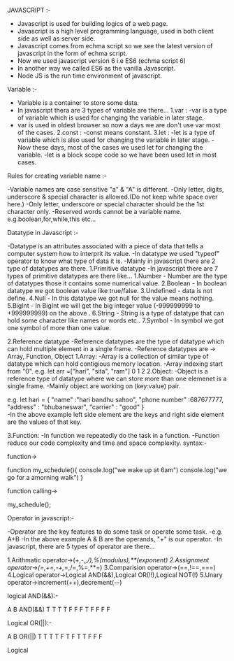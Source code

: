JAVASCRIPT :-

- Javascript is used for building logics of a web page.
- Javascript is a high level programming language, used in both client side as well as server side.
- Javascript comes from echma script so we see the latest version of javascript in the form of echma script.
- Now we used javascript version 6 i.e ES6 (echma script 6)
- In another way we called ES6 as the vanilla Javascript.
- Node JS is the run time environment of javascript.

Variable :-

- Variable is a container to store some data.
- In javascript thera are 3 types of variable are there...
1.var :
-var is a type of variable which is used for changing the variable in later stage.
- var is used in oldest browser so now a days we are don't use var most of the cases.
2.const :
-const means constant.
3.let :
-let is a type of variable which is also used for changing the variable in later stage.
-Now these days, most of the cases we used let for changing the variable.
-let is a block scope code so we have been used let in most cases.

Rules for creating variable name :-

-Variable names are case sensitive "a" & "A" is different.
-Only letter, digits, underscore & special character is allowed.(Do not keep white space over here.)
-Only letter, underscore or special character should be the 1st character only.
-Reserved words cannot be a variable name.
e.g.boolean,for,while,this etc...

Datatype in Javascript :-

-Datatype is an attributes associated with a piece of data that tells a computer system how to interprit its value.
-In datatype we used "typeof" operator to know what type of data it is.
-Mainly in javascript there are 2 type of datatypes are there.
1.Primitive datatype
-In javascript there are 7 types of primitive datatypes are there like...
1.Number - Number are the type of datatypes those it contains some numerical value.
2.Boolean - In boolean datatype we got boolean value like true/false.
3.Undefined - data is not define.
4.Null - In this datatype we got null for the value means nothing.
5.BigInt - In BigInt we will get the big integer value (-999999999 to +999999999) on the above .
6.String - String is a type of datatype that can hold some character like names or words etc..
7.Symbol - In symbol we got one symbol of more than one value.

2.Reference datatype
-Reference datatypes are the type of datatype which can hold multiple element in a single frame.
-Reference datatypes are -> Array, Function, Object
1.Array:
-Array is a collection of similar type of datatype which can hold contigious memory location.
-Array indexing start from "0".
e.g. let arr =["hari", "sita", "ram"]
                0        1       2
2.Object:
-Object is a reference type of datatype where we can store more than one elemenet is a single frame.
-Mainly object are working on (key:value) pair.

e.g. let hari = {
  "name" :"hari bandhu sahoo",
  "phone number" :687677777,
  "address" : "bhubaneswar",
  "carrier" : "good"
}          
-In the above example left side element are the keys and right side element are the values of that key.

3.Function:
-In function we repeatedly do the task in a function.
-Function reduce our code complexity and time and space complexity.
syntax:-

function->

function my_schedule(){
  console.log("we wake up at 6am")
  console.log("we go for a amorning walk")
}

function calling->

my_schedule();

Operator in javascript:-

-Operator are the key features to do some task or operate some task.
-e.g. A+B
-In the above example A & B are the operands, "+" is our operator.
-In javascript, there are 5 types of operator are there...

1.Arithmatic operator->(+,-,*,/),%(modulus),**(exponent)
2.Assignment operator->(=,+=,-+,*=,/=,%=,**=)
3.Comparision operator->(==,!==,===)
4.Logical operator->Logical AND(&&),Logical OR(!!),Logical NOT(!)
5.Unary operator->increment(++),decrement(--)

logical AND(&&):-

A B AND(&&)
T T   T
T F   F
F T   F 
F F   F

Logical OR(||):-

A B OR(||)
T T   T
T F   T
F T   T
F F   F

Logical 

